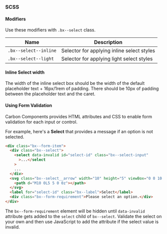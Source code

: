 ### SCSS

#### Modifiers

Use these modifiers with `.bx--select` class.

| Name                  | Description                                |
| --------------------- | ------------------------------------------ |
| `.bx--select--inline` | Selector for applying inline select styles |
| `.bx--select--light`  | Selector for applying light select styles  |

#### Inline Select width

The width of the inline select box should be the width of the default placeholder text + 16px/1rem of padding.
There should be 10px of padding between the placeholder text and the caret.

#### Using Form Validation

Carbon Components provides HTML attributes and CSS to enable form validation for each input or control.

For example, here's a **Select** that provides a message if an option is not selected.

```html
<div class="bx--form-item">
  <div class="bx--select">
    <select data-invalid id="select-id" class="bx--select-input"
      >...</select
    >
    ...
  </div>
  <svg class="bx--select__arrow" width="10" height="5" viewBox="0 0 10 5" fill-rule="evenodd">
    <path d="M10 0L5 5 0 0z"></path>
  </svg>
  <label for="select-id" class="bx--label">Select</label>
  <div class="bx--form-requirement">Please select an option.</div>
</div>
```

The `bx--form-requirement` element will be hidden until `data-invalid` attribute gets added to the
`select` child of `bx--select`.
Validate the select on your own and then use JavaScript to add the attribute if the select value is invalid.
